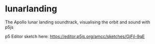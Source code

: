 # lunarlanding
The Apollo lunar landing soundtrack, visualising the orbit and sound with p5js

p5 Editor sketch here:
https://editor.p5js.org/amcc/sketches/GjFjl-9qE
